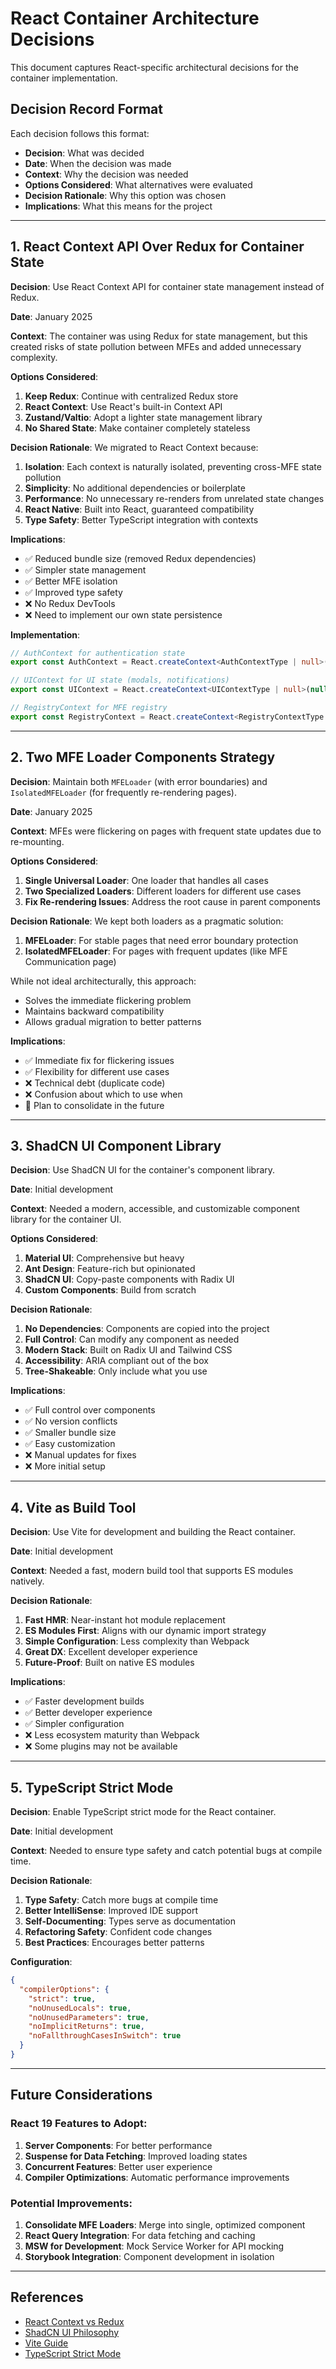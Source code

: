 # React Container Architecture Decisions

This document captures React-specific architectural decisions for the container implementation.

## Decision Record Format

Each decision follows this format:

- **Decision**: What was decided
- **Date**: When the decision was made
- **Context**: Why the decision was needed
- **Options Considered**: What alternatives were evaluated
- **Decision Rationale**: Why this option was chosen
- **Implications**: What this means for the project

---

## 1. React Context API Over Redux for Container State

**Decision**: Use React Context API for container state management instead of Redux.

**Date**: January 2025

**Context**:
The container was using Redux for state management, but this created risks of state pollution between MFEs and added unnecessary complexity.

**Options Considered**:

1. **Keep Redux**: Continue with centralized Redux store
2. **React Context**: Use React's built-in Context API
3. **Zustand/Valtio**: Adopt a lighter state management library
4. **No Shared State**: Make container completely stateless

**Decision Rationale**:
We migrated to React Context because:

1. **Isolation**: Each context is naturally isolated, preventing cross-MFE state pollution
2. **Simplicity**: No additional dependencies or boilerplate
3. **Performance**: No unnecessary re-renders from unrelated state changes
4. **React Native**: Built into React, guaranteed compatibility
5. **Type Safety**: Better TypeScript integration with contexts

**Implications**:

- ✅ Reduced bundle size (removed Redux dependencies)
- ✅ Simpler state management
- ✅ Better MFE isolation
- ✅ Improved type safety
- ❌ No Redux DevTools
- ❌ Need to implement our own state persistence

**Implementation**:

```typescript
// AuthContext for authentication state
export const AuthContext = React.createContext<AuthContextType | null>(null);

// UIContext for UI state (modals, notifications)
export const UIContext = React.createContext<UIContextType | null>(null);

// RegistryContext for MFE registry
export const RegistryContext = React.createContext<RegistryContextType | null>(null);
```

---

## 2. Two MFE Loader Components Strategy

**Decision**: Maintain both `MFELoader` (with error boundaries) and `IsolatedMFELoader` (for frequently re-rendering pages).

**Date**: January 2025

**Context**:
MFEs were flickering on pages with frequent state updates due to re-mounting.

**Options Considered**:

1. **Single Universal Loader**: One loader that handles all cases
2. **Two Specialized Loaders**: Different loaders for different use cases
3. **Fix Re-rendering Issues**: Address the root cause in parent components

**Decision Rationale**:
We kept both loaders as a pragmatic solution:

1. **MFELoader**: For stable pages that need error boundary protection
2. **IsolatedMFELoader**: For pages with frequent updates (like MFE Communication page)

While not ideal architecturally, this approach:

- Solves the immediate flickering problem
- Maintains backward compatibility
- Allows gradual migration to better patterns

**Implications**:

- ✅ Immediate fix for flickering issues
- ✅ Flexibility for different use cases
- ❌ Technical debt (duplicate code)
- ❌ Confusion about which to use when
- 🔄 Plan to consolidate in the future

---

## 3. ShadCN UI Component Library

**Decision**: Use ShadCN UI for the container's component library.

**Date**: Initial development

**Context**:
Needed a modern, accessible, and customizable component library for the container UI.

**Options Considered**:

1. **Material UI**: Comprehensive but heavy
2. **Ant Design**: Feature-rich but opinionated
3. **ShadCN UI**: Copy-paste components with Radix UI
4. **Custom Components**: Build from scratch

**Decision Rationale**:

1. **No Dependencies**: Components are copied into the project
2. **Full Control**: Can modify any component as needed
3. **Modern Stack**: Built on Radix UI and Tailwind CSS
4. **Accessibility**: ARIA compliant out of the box
5. **Tree-Shakeable**: Only include what you use

**Implications**:

- ✅ Full control over components
- ✅ No version conflicts
- ✅ Smaller bundle size
- ✅ Easy customization
- ❌ Manual updates for fixes
- ❌ More initial setup

---

## 4. Vite as Build Tool

**Decision**: Use Vite for development and building the React container.

**Date**: Initial development

**Context**:
Needed a fast, modern build tool that supports ES modules natively.

**Decision Rationale**:

1. **Fast HMR**: Near-instant hot module replacement
2. **ES Modules First**: Aligns with our dynamic import strategy
3. **Simple Configuration**: Less complexity than Webpack
4. **Great DX**: Excellent developer experience
5. **Future-Proof**: Built on native ES modules

**Implications**:

- ✅ Faster development builds
- ✅ Better developer experience
- ✅ Simpler configuration
- ❌ Less ecosystem maturity than Webpack
- ❌ Some plugins may not be available

---

## 5. TypeScript Strict Mode

**Decision**: Enable TypeScript strict mode for the React container.

**Date**: Initial development

**Context**:
Needed to ensure type safety and catch potential bugs at compile time.

**Decision Rationale**:

1. **Type Safety**: Catch more bugs at compile time
2. **Better IntelliSense**: Improved IDE support
3. **Self-Documenting**: Types serve as documentation
4. **Refactoring Safety**: Confident code changes
5. **Best Practices**: Encourages better patterns

**Configuration**:

```json
{
  "compilerOptions": {
    "strict": true,
    "noUnusedLocals": true,
    "noUnusedParameters": true,
    "noImplicitReturns": true,
    "noFallthroughCasesInSwitch": true
  }
}
```

---

## Future Considerations

### React 19 Features to Adopt:

1. **Server Components**: For better performance
2. **Suspense for Data Fetching**: Improved loading states
3. **Concurrent Features**: Better user experience
4. **Compiler Optimizations**: Automatic performance improvements

### Potential Improvements:

1. **Consolidate MFE Loaders**: Merge into single, optimized component
2. **React Query Integration**: For data fetching and caching
3. **MSW for Development**: Mock Service Worker for API mocking
4. **Storybook Integration**: Component development in isolation

---

## References

- [React Context vs Redux](https://blog.logrocket.com/react-context-api-vs-redux/)
- [ShadCN UI Philosophy](https://ui.shadcn.com/docs)
- [Vite Guide](https://vitejs.dev/guide/)
- [TypeScript Strict Mode](https://www.typescriptlang.org/tsconfig#strict)
